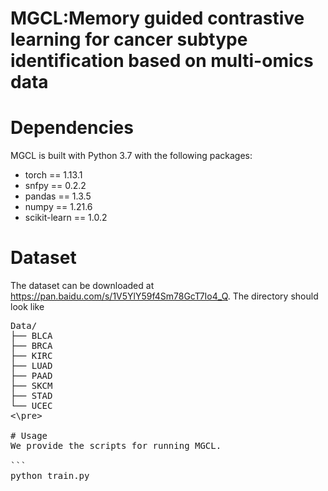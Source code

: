 # MGCL:Memory guided contrastive learning for cancer subtype identification based on multi-omics data

# Dependencies
MGCL is built with Python 3.7 with the following packages:
* torch == 1.13.1
* snfpy == 0.2.2
* pandas == 1.3.5
* numpy == 1.21.6
* scikit-learn == 1.0.2
  
# Dataset
The dataset can be downloaded at  https://pan.baidu.com/s/1V5YlY59f4Sm78GcT7Io4_Q. The directory should look like
<pre>
Data/ 
├── BLCA 
├── BRCA 
├── KIRC 
├── LUAD
├── PAAD 
├── SKCM
├── STAD 
└── UCEC 
<\pre>
       
# Usage
We provide the scripts for running MGCL.  

```
python train.py






